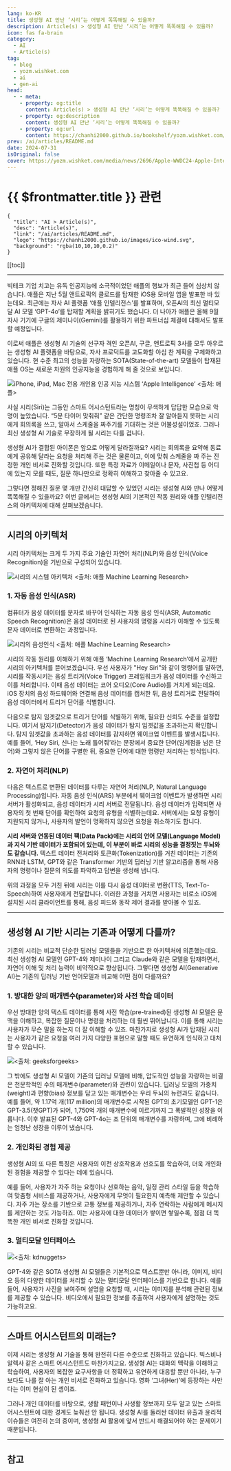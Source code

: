 ```yaml
---
lang: ko-KR
title: 생성형 AI 만난 ‘시리’는 어떻게 똑똑해질 수 있을까?
description: Article(s) > 생성형 AI 만난 ‘시리’는 어떻게 똑똑해질 수 있을까?
icon: fas fa-brain
category: 
  - AI
  - Article(s)
tag: 
  - blog
  - yozm.wishket.com
  - ai
  - gen-ai
head:
  - - meta:
    - property: og:title
      content: Article(s) > 생성형 AI 만난 ‘시리’는 어떻게 똑똑해질 수 있을까?
    - property: og:description
      content: 생성형 AI 만난 ‘시리’는 어떻게 똑똑해질 수 있을까?
    - property: og:url
      content: https://chanhi2000.github.io/bookshelf/yozm.wishket.com/2696.html
prev: /ai/articles/README.md
date: 2024-07-31
isOriginal: false
cover: https://yozm.wishket.com/media/news/2696/Apple-WWDC24-Apple-Intelligence-hero-240610.jpg
---
```


# {{ $frontmatter.title }} 관련

```component VPCard
{
  "title": "AI > Article(s)",
  "desc": "Article(s)",
  "link": "/ai/articles/README.md",
  "logo": "https://chanhi2000.github.io/images/ico-wind.svg",
  "background": "rgba(10,10,10,0.2)"
}
```

[[toc]]

---

<SiteInfo
  name="생성형 AI 만난 ‘시리’는 어떻게 똑똑해질 수 있을까? | 요즘IT"
  desc="빅테크 기업 치고는 유독 인공지능에 소극적이었던 애플의 행보가 최근 들어 심상치 않습니다. 애플은 지난 5월 앤트로픽의 클로드를 탑재한 iOS용 모바일 앱을 발표한 바 있는데요. 최근에는 자사 AI 플랫폼 ‘애플 인텔리전스’를 발표하며, 오픈AI의 최신 멀티모달 AI 모델 ‘GPT-4o’를 탑재할 계획을 밝히기도 했습니다. 사실 시리(Siri)는 그동안 스마트 어시스턴트라는 명칭이 무색하게 답답한 모습으로 악명이 높았습니다. 그렇다면 정해진 질문 몇 개만 간신히 대답할 수 있었던 시리는 생성형 AI를 만나 어떻게 똑똑해질 수 있을까요? 이번 글에서는 생성형 AI의 기본적인 작동 원리와 애플 인텔리전스의 아키텍처에 대해 살펴보겠습니다."
  url="https://yozm.wishket.com/magazine/detail/2696/"
  logo="https://yozm.wishket.com/favicon.ico"
  preview="https://yozm.wishket.com/media/news/2696/Apple-WWDC24-Apple-Intelligence-hero-240610.jpg"/>

빅테크 기업 치고는 유독 인공지능에 소극적이었던 애플의 행보가 최근 들어 심상치 않습니다. 애플은 지난 5월 앤트로픽의 클로드를 탑재한 iOS용 모바일 앱을 발표한 바 있는데요. 최근에는 자사 AI 플랫폼 ‘애플 인텔리전스’를 발표하며, 오픈AI의 최신 멀티모달 AI 모델 ‘GPT-4o’를 탑재할 계획을 밝히기도 했습니다. 더 나아가 애플은 올해 9월 자사 기기에 구글의 제미나이(Gemini)를 활용하기 위한 파트너십 체결에 대해서도 발표할 예정입니다.

이로써 애플은 생성형 AI 기술의 선구자 격인 오픈AI, 구글, 앤트로픽 3사를 모두 아우르는 생성형 AI 플랫폼을 바탕으로, 자사 프로덕트를 고도화할 야심 찬 계획을 구체화하고 있습니다. 현 수준 최고의 성능을 자랑하는 SOTA(State-of-the-art) 모델들이 탑재된 애플 OS는 새로운 차원의 인공지능을 경험하게 해 줄 것으로 보입니다.

![iPhone, iPad, Mac 전용 개인용 인공 지능 시스템 ‘Apple Intelligence’ <출처: [<VPIcon icon="fa-brands fa-apple"/>애플](https://apple.com/kr/newsroom/2024/06/introducing-apple-intelligence-for-iphone-ipad-and-mac/)>](https://yozm.wishket.com/media/news/2696/Apple-WWDC24-Apple-Intelligence-hero-240610.jpg)

사실 시리(Siri)는 그동안 스마트 어시스턴트라는 명칭이 무색하게 답답한 모습으로 악명이 높았습니다. “5분 타이머 맞춰줘” 같은 간단한 명령조차 잘 알아듣지 못하는 시리에게 회의록을 쓰고, 알아서 스케줄을 짜주기를 기대하는 것은 어불성설이었죠. 그러나 최신 생성형 AI 기술로 무장하게 될 시리는 다를 겁니다.

생성형 AI가 결합된 아이폰은 앞으로 어떻게 달라질까요? 시리는 회의록을 요약해 동료에게 공유해 달라는 요청을 처리해 주는 것은 물론이고, 이에 맞춰 스케줄을 짜 주는 진정한 개인 비서로 진화할 것입니다. 또한 특정 자료가 이메일이나 문자, 사진첩 등 어디에 있는지 모를 때도, 질문 하나만으로 정확히 이해하고 찾아줄 수 있고요.

그렇다면 정해진 질문 몇 개만 간신히 대답할 수 있었던 시리는 생성형 AI와 만나 어떻게똑똑해질 수 있을까요? 이번 글에서는 생성형 AI의 기본적인 작동 원리와 애플 인텔리전스의 아키텍처에 대해 살펴보겠습니다.

---

## 시리의 아키텍처

시리 아키텍처는 크게 두 가지 주요 기술인 자연어 처리(NLP)와 음성 인식(Voice Recognition)을 기반으로 구성되어 있습니다.

![시리의 시스템 아키텍처 <출처: 애플 Machine Learning Research>](https://yozm.wishket.com/media/news/2696/image5.png)

### 1. 자동 음성 인식(ASR)

컴퓨터가 음성 데이터를 문자로 바꾸어 인식하는 자동 음성 인식(ASR, Automatic Speech Recognition)은 음성 데이터로 된 사용자의 명령을 시리가 이해할 수 있도록 문자 데이터로 변환하는 과정입니다.

![시리의 음성인식 <br/><출처: 애플 Machine Learning Research>](https://yozm.wishket.com/media/news/2696/image1.png)

시리의 작동 원리를 이해하기 위해 애플 ‘Machine Learning Research’에서 공개한 시리의 아키텍처를 뜯어보겠습니다. 우선 사용자가 "Hey Siri"와 같이 명령어를 말하면, 시리를 작동시키는 음성 트리거(Voice Trigger) 프레임워크가 음성 데이터를 수신하고 이를 처리합니다. 이때 음성 데이터는 코어 오디오(Core Audio)를 거치게 되는데요. iOS 장치의 음성 하드웨어와 연결해 음성 데이터를 캡처한 뒤, 음성 트리거로 전달하여 음성 데이터에서 트리거 단어를 식별합니다.

다음으로 탐지 임곗값으로 트리거 단어를 식별하기 위해, 필요한 신뢰도 수준을 설정합니다. 여기서 탐지기(Detector)가 음성 데이터가 탐지 임곗값을 초과하는지 확인합니다. 탐지 임곗값을 초과하는 음성 데이터를 감지하면 웨이크업 이벤트를 발생시킵니다. 예를 들어, ‘Hey Siri, 신나는 노래 틀어줘’라는 문장에서 중요한 단어(임계점을 넘은 단어)와 그렇지 않은 단어를 구별한 뒤, 중요한 단어에 대한 명령만 처리하는 방식입니다.

### 2. 자연어 처리(NLP)

다음은 텍스트로 변환된 데이터를 다루는 자연어 처리(NLP, Natural Language Processing)입니다. 자동 음성 인식(ARS) 부분에서 웨이크업 이벤트가 발생하면 시리 서버가 활성화되고, 음성 데이터가 시리 서버로 전달됩니다. 음성 데이터가 입력되면 사용자의 첫 번째 단어를 확인하여 요청의 유형을 식별하는데요. 서버에서는 요청 유형이 지원되지 않거나, 사용자의 발언이 명확하지 않으면 요청을 취소하기도 합니다.

**시리 서버와 연동된 데이터 팩(Data Pack)에는 시리의 언어 모델(Language Model)과 지식 기반 데이터가 포함되어 있는데, 이 부분이 바로 시리의 성능을 결정짓는 두뇌와도 같습니다.** 텍스트 데이터 전처리와 토큰화(Tokenization)를 거친 데이터는 기존의 RNN과 LSTM, GPT와 같은 Transformer 기반의 딥러닝 기반 알고리즘을 통해 사용자의 명령이나 질문의 의도를 파악하고 답변을 생성해 냅니다.

위의 과정을 모두 거친 뒤에 시리는 이를 다시 음성 데이터로 변환(TTS, Text-To-Speech)하여 사용자에게 전달합니다. 이러한 과정을 거치면 사용자는 비로소 iOS에 설치된 시리 클라이언트를 통해, 음성 피드와 동작 제어 결과를 받아볼 수 있죠.

---

## 생성형 AI 기반 시리는 기존과 어떻게 다를까?

기존의 시리는 비교적 단순한 딥러닝 모델들을 기반으로 한 아키텍처에 의존했는데요. 최신 생성형 AI 모델인 GPT-4와 제미나이 그리고 Claude와 같은 모델을 탑재하면서, 자연어 이해 및 처리 능력이 비약적으로 향상됩니다. 그렇다면 생성형 AI(Generative AI)는 기존의 딥러닝 기반 언어모델과 비교해 어떤 점이 다를까요?

### 1. 방대한 양의 매개변수(parameter)와 사전 학습 데이터

우선 방대한 양의 텍스트 데이터를 통해 사전 학습(pre-trained)된 생성형 AI 모델은 문맥을 이해하고, 복잡한 질문이나 명령을 처리하는 데 훨씬 뛰어납니다. 이를 통해 시리는 사용자가 무슨 말을 하는지 더 잘 이해할 수 있죠. 마찬가지로 생성형 AI가 탑재된 시리는 사용자가 같은 요청을 여러 가지 다양한 표현으로 말할 때도 유연하게 인식하고 대처할 수 있습니다.

![<출처: geeksforgeeks>](https://yozm.wishket.com/media/news/2696/image3.png)

그 밖에도 생성형 AI 모델이 기존의 딥러닝 모델에 비해, 압도적인 성능을 자랑하는 비결은 천문학적인 수의 매개변수(parameter)와 관련이 있습니다. 딥러닝 모델의 가중치(weight)과 편향(bias) 정보를 담고 있는 매개변수는 우리 두뇌의 뉴런과도 같습니다. 예를 들어, 약 1.17억 개(117 million)의 매개변수로 시작된 GPT의 초기모델인 GPT-1은 GPT-3.5(챗GPT)가 되어, 1,750억 개의 매개변수에 이르기까지 그 폭발적인 성장을 이룹니다. 이후 발표된 GPT-4와 GPT-4o는 조 단위의 매개변수를 자랑하며, 그에 비례하는 엄청난 성장을 이루어 냈습니다.

### 2. 개인화된 경험 제공

생성형 AI의 또 다른 특징은 사용자의 이전 상호작용과 선호도를 학습하여, 더욱 개인화된 경험을 제공할 수 있다는 데에 있습니다.

예를 들어, 사용자가 자주 하는 요청이나 선호하는 음악, 일정 관리 스타일 등을 학습하여 맞춤형 서비스를 제공하거나, 사용자에게 무엇이 필요한지 예측해 제안할 수 있습니다. 자주 가는 장소를 기반으로 교통 정보를 제공하거나, 자주 연락하는 사람에게 메시지를 제안하는 것도 가능하죠. 이는 사용자에 대한 데이터가 쌓이면 쌓일수록, 점점 더 똑똑한 개인 비서로 진화할 것입니다.

### 3. 멀티모달 인터페이스

![<출처: kdnuggets>](https://yozm.wishket.com/media/news/2696/image2.png)

GPT-4와 같은 SOTA 생성형 AI 모델들은 기본적으로 텍스트뿐만 아니라, 이미지, 비디오 등의 다양한 데이터를 처리할 수 있는 멀티모달 인터페이스를 기반으로 합니다. 예를 들어, 사용자가 사진을 보여주며 설명을 요청할 때, 시리는 이미지를 분석해 관련된 정보를 제공할 수 있습니다. 비디오에서 필요한 정보를 추출하여 사용자에게 설명하는 것도 가능하고요.

---

## 스마트 어시스턴트의 미래는?

이제 시리는 생성형 AI 기술을 통해 완전히 다른 수준으로 진화하고 있습니다. 빅스비나 알렉사 같은 스마트 어시스턴트도 마찬가지고요. 생성형 AI는 대화의 맥락을 이해하고 학습하여, 사용자의 복잡한 요구사항을 더 정확하고 유연하게 대응할 뿐만 아니라, 누구보다도 나를 잘 아는 개인 비서로 진화하고 있습니다. 영화 ‘그녀(Her)’에 등장하는 사만다는 이미 현실이 된 셈이죠.

그러나 개인 데이터를 바탕으로, 생활 패턴이나 사생활 정보까지 모두 알고 있는 스마트 어시스턴트에 대한 경계도 늦춰선 안 됩니다. 생성형 AI를 둘러싼 데이터 유출과 윤리적 이슈들은 여전히 논의 중이며, 생성형 AI 활용에 앞서 반드시 해결되어야 하는 문제이기 때문입니다.

---

## 참고

<SiteInfo
  name="Hey Siri: An On-device DNN-powered Voice Trigger for Apple’s Personal Assistant"
  desc="The 'Hey Siri' feature allows users to invoke Siri hands-free. A very small speech recognizer runs all the time and listens for just those…"
  url="https://machinelearning.apple.com/research/hey-siri"
  logo="https://machinelearning.apple.com/favicon.ico"
  preview="https://mlr.cdn-apple.com/media/Home_1200x630_48225d82e9.png"/>

<SiteInfo
  name="Introduction to Generative Pre-trained Transformer (GPT) - GeeksforGeeks"
  desc="A Computer Science portal for geeks. It contains well written, well thought and well explained computer science and programming articles, quizzes and practice/competitive programming/company interview Questions."
  url="https://geeksforgeeks.org/introduction-to-generative-pre-trained-transformer-gpt"
  logo="https://media.geeksforgeeks.org/wp-content/cdn-uploads/gfg_favicon.png"
  preview="https://media.geeksforgeeks.org/wp-content/cdn-uploads/gfg_200x200-min.png"/>

<SiteInfo
  name="Multimodal Models Explained - KDnuggets"
  desc="Unlocking the Power of Multimodal Learning: Techniques, Challenges, and Applications.Multimodal Models Explained"
  url="https://kdnuggets.com/2023/03/multimodal-models-explained.html"
  logo="https://kdnuggets.com/wp-content/themes/kdn17/images/favicon.ico"
  preview="https://kdnuggets.com/wp-content/uploads/rosidi_multimodal_models_explained_11.png"/>

<SiteInfo
  name="애플, 구글·앤트로픽과 AI 협력 논의... '개방형 전략 나선다'"
  desc="애플이 인공지능(AI) 굳히기에 나섰다. 자사 신제품에 오픈AI의 ‘챗GPT’를 접목하기로 한 가운데 구글의 ‘제미나이’를 탑재하기 위한 파트너십 체결을 준비하고 있는 것으로 알려졌다. 아이폰, 아이패드 등 많은 사용자 층을 보유한 디바이스 공급사인 애플이 오픈AI, 구글 등을 AI "
  url="https://newstheai.com/news/articleView.html?idxno=5883"
  logo="https://cdn.newstheai.com/image/logo/favicon.png"
  preview="https://cdn.newstheai.com/news/thumbnail/202407/5883_9152_844_v150.jpg"/>

